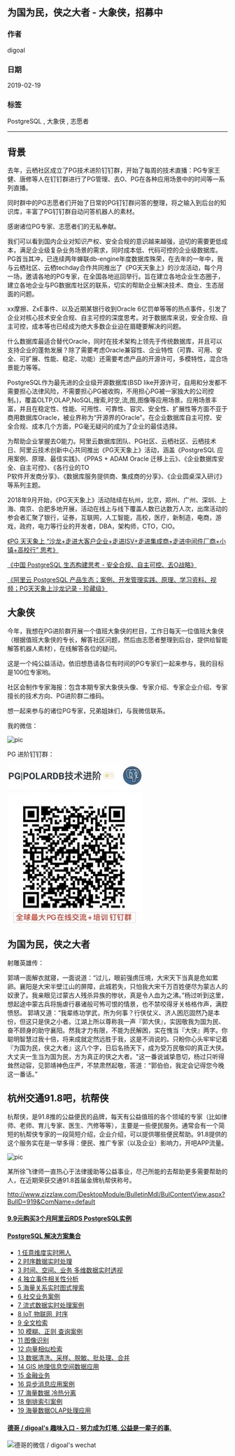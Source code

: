 ## 为国为民，侠之大者 - 大象侠，招募中  
                                        
### 作者                                        
digoal                                        
                                        
### 日期                                        
2019-02-19                                        
                                        
### 标签                                        
PostgreSQL , 大象侠 , 志愿者     
                                    
----                                  
                                    
## 背景     
去年，云栖社区成立了PG技术进阶钉钉群，开始了每周的技术直播：PG专家王健、唐修等人在钉钉群进行了PG管理、去O、PG在各种应用场景中的时间等一系列直播。  
  
同时群中的PG志愿者们开始了日常的PG钉钉群问答的整理，将之输入到后台的知识库，丰富了PG钉钉群自动问答机器人的素材。  
  
感谢诸位PG专家、志愿者们的无私奉献。  
  
我们可以看到国内企业对知识产权、安全合规的意识越来越强，迫切的需要更低成本，满足企业级复杂业务场景的需求，同时成本低、代码可控的企业级数据库。PG首当其冲，已连续两年蝉联db-engine年度数据库殊荣，在去年的一年中，我与云栖社区、云栖techday合作共同推出了《PG天天象上》的沙龙活动，每个月一场，邀请各地的PG专家，在全国各地巡回举行。旨在建立各地企业生态圈子，建立各地企业与PG数据库社区的联系，切实的帮助企业解决技术、商业、生态层面的问题。     
    
xx摩擦、ZxE事件、以及近期某银行收到Oracle 6亿罚单等等的热点事件，引发了企业对核心技术安全合规、自主可控的深度思考。对于数据库来说，安全合规、自主可控，成本等也已经成为绝大多数企业迫在眉睫要解决的问题。    
    
什么数据库最适合替代Oracle，同时在技术架构上领先于传统数据库，并且可以支持企业的蓬勃发展？除了需要考虑Oracle兼容性、企业特性（可靠、可用、安全、可扩展、性能、稳定、功能）还需要考虑产品的开源许可，多模特性，混合场景能力等等。    
    
PostgreSQL作为最先进的企业级开源数据库(BSD like开源许可，自用和分发都不需要担心法律风险，不需要担心PG被收购，不用担心PG被一家独大的公司控制。)，覆盖OLTP,OLAP,NoSQL,搜索,时空,流,图,图像等应用场景。应用场景丰富，并且在稳定性、性能、可用性、可靠性、容灾、安全性、扩展性等方面不亚于商用数据库Oracle，被业界称为“开源界的Oracle”。在企业数据库自主可控、安全合规、成本几个方面，PG毫无疑问的成为了企业的最佳选择。    
    
为帮助企业掌握去O能力。阿里云数据库团队、PG社区、云栖社区、云栖技术日、阿里云技术创新中心共同推出《PG天天象上》活动，涵盖《PostgreSQL 应用案例、原理、最佳实践》、《PPAS + ADAM Oracle 迁移上云》、《企业数据库安全、自主可控》、《各行业的TO  
P软件开发商分享》、《数据库服务提供商、集成商的分享》、《企业圆桌深入研讨》等系列主题。    
    
2018年9月开始，《PG天天象上》活动陆续在杭州，北京，郑州、广州、深圳、上海、南京、合肥多地开展，活动在线上与线下覆盖人数已达数万人次，出席活动的参会者汇聚了银行，证券，互联网，人工智能，高校，医疗，新制造，电商，游戏，政府，电力等行业的开发者，DBA，架构师，CTO，CIO。    
  
[《PG 天天象上 “沙龙+走进大客户企业+走进ISV+走进集成商+走进中间件厂商+小镇+高校行” 思考》](./20181222_01.md)    
  
[《中国 PostgreSQL 生态构建思考 - 安全合规、自主可控、去O战略》](./20181218_02.md)    
  
[《阿里云 PostgreSQL 产品生态；案例、开发管理实践、原理、学习资料、视频；PG天天象上沙龙记录 - 珍藏级》](../201801/20180121_01.md)    
  
## 大象侠
今年，我想在PG进阶群开展一个值班大象侠的栏目，工作日每天一位值班大象侠（根据值班大象侠的专长，解答社区问题，然后由志愿者整理到后台，提供给智能解答机器人素材），在线解答各位的疑问。  
  
这是一个纯公益活动，依旧想恳请各位有时间的PG专家们一起来参与，我的目标是100位专家哟。    
  
社区会制作专家海报：包含本期专家大象侠头像、专家介绍、专家企业介绍、专家擅长的技术方向、PG进阶群二维码。    
  
想一起来参与的诸位PG专家，兄弟姐妹们，与我微信联系。  
  
我的微信：  
  
![pic](../pic/digoal_weixin.jpg)    
  
PG 进阶钉钉群：  
  
![pic](../pic/dingding_pg_chat.jpg)    
  
  
## 为国为民，侠之大者  
射雕英雄传：  
  
郭靖一面解衣就寝，一面说道：“过儿，眼前强虏压境，大宋天下当真是危如累卵。襄阳是大宋半壁江山的屏障，此城若失，只怕我大宋千万百姓便尽为蒙古人的奴隶了。我亲眼见过蒙古人残杀异族的惨状，真是令人血为之沸。”杨过听到这里，想起途中蒙古兵将施虐行暴诸般可怖可恨的情景，也不禁咬得牙关格格作声，满腔愤怒。 郭靖又道：“我辈练功学武，所为何事？行侠仗义、济人困厄固然乃是本份，但这只是侠之小者。江湖上所以尊称我一声『郭大侠』，实因敬我为国为民、奋不顾身的助守襄阳。然我才力有限，不能为民解困，实在愧当『大侠』两字。你聪明智慧过我十倍，将来成就定然远胜于我，这是不消说的。只盼你心头牢牢记着『为国为民，侠之大者』这八个字，日后名扬天下，成为受万民敬仰的真正大侠。大丈夫一生当为国为民，方为真正的侠之大者。"这一番说诚挚恳切，杨过只听得耸然动容，见郭靖神色庄严，不禁肃然起敬，答道：“郭伯伯，我定会记得您今晚这一番话。”    
    
## 杭州交通91.8吧，杭帮侠   
杭帮侠，是91.8推的公益便民的品牌，每天有公益值班的各个领域的专家（比如律师、老师、育儿专家、医生、汽修等等），主要是一些便民服务。通常会有一个简短的杭帮侠专家的一段简短介绍，企业介绍，可以提供哪些便民帮助。91.8提供的这个服务实在是一举多得：便民、推广专家（以及企业）影响力，开吧APP流量。    
  
![pic](20190219_01_pic_001.jpg)    
    
某所徐飞律师一直热心于法律援助等公益事业，尽己所能的去帮助更多需要帮助的人，在近期荣获交通91.8首届金牌杭帮侠称号。     
    
http://www.zjzzlaw.com/DesktopModule/BulletinMdl/BulContentView.aspx?BulID=919&ComName=default    
    
    
    
    
    
    
    
  
  
  
  
  
  
  
  
  
  
  
  
  
  
  
  
  
  
  
  
  
  
  
  
  
  
  
  
  
  
  
  
  
  
  
  
  
  
  
  
  
  
  
  
  
#### [9.9元购买3个月阿里云RDS PostgreSQL实例](https://www.aliyun.com/database/postgresqlactivity "57258f76c37864c6e6d23383d05714ea")
  
  
#### [PostgreSQL 解决方案集合](https://yq.aliyun.com/topic/118 "40cff096e9ed7122c512b35d8561d9c8")
- [1 任意维度实时圈人](https://yq.aliyun.com/topic/118 "40cff096e9ed7122c512b35d8561d9c8")
- [2 时序数据实时处理](https://yq.aliyun.com/topic/118 "40cff096e9ed7122c512b35d8561d9c8")
- [3 时间、空间、业务 多维数据实时透视](https://yq.aliyun.com/topic/118 "40cff096e9ed7122c512b35d8561d9c8")
- [4 独立事件相关性分析](https://yq.aliyun.com/topic/118 "40cff096e9ed7122c512b35d8561d9c8")
- [5 海量关系实时图式搜索](https://yq.aliyun.com/topic/118 "40cff096e9ed7122c512b35d8561d9c8")
- [6 社交业务案例](https://yq.aliyun.com/topic/118 "40cff096e9ed7122c512b35d8561d9c8")
- [7 流式数据实时处理案例](https://yq.aliyun.com/topic/118 "40cff096e9ed7122c512b35d8561d9c8")
- [8 IoT 物联网, 时序](https://yq.aliyun.com/topic/118 "40cff096e9ed7122c512b35d8561d9c8")
- [9 全文检索](https://yq.aliyun.com/topic/118 "40cff096e9ed7122c512b35d8561d9c8")
- [10 模糊、正则 查询案例](https://yq.aliyun.com/topic/118 "40cff096e9ed7122c512b35d8561d9c8")
- [11 图像识别](https://yq.aliyun.com/topic/118 "40cff096e9ed7122c512b35d8561d9c8")
- [12 向量相似检索](https://yq.aliyun.com/topic/118 "40cff096e9ed7122c512b35d8561d9c8")
- [13 数据清洗、采样、脱敏、批处理、合并](https://yq.aliyun.com/topic/118 "40cff096e9ed7122c512b35d8561d9c8")
- [14 GIS 地理信息空间数据应用](https://yq.aliyun.com/topic/118 "40cff096e9ed7122c512b35d8561d9c8")
- [15 金融业务](https://yq.aliyun.com/topic/118 "40cff096e9ed7122c512b35d8561d9c8")
- [16 异步消息应用案例](https://yq.aliyun.com/topic/118 "40cff096e9ed7122c512b35d8561d9c8")
- [17 海量数据 冷热分离](https://yq.aliyun.com/topic/118 "40cff096e9ed7122c512b35d8561d9c8")
- [18 倒排索引案例](https://yq.aliyun.com/topic/118 "40cff096e9ed7122c512b35d8561d9c8")
- [19 海量数据OLAP处理应用](https://yq.aliyun.com/topic/118 "40cff096e9ed7122c512b35d8561d9c8")
  
  
#### [德哥 / digoal's 趣味入口 - 努力成为灯塔, 公益是一辈子的事.](https://github.com/digoal/blog/blob/master/README.md "22709685feb7cab07d30f30387f0a9ae")
  
  
![德哥的微信 / digoal's wechat](../pic/digoal_weixin.jpg "f7ad92eeba24523fd47a6e1a0e691b59")
  
